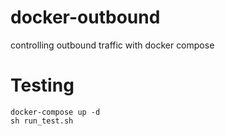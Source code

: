 # docker-outbound
controlling outbound traffic with docker compose


# Testing

```
docker-compose up -d
sh run_test.sh
```

